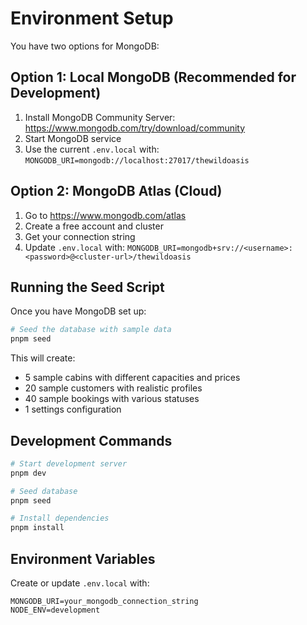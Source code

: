 # Environment Setup

You have two options for MongoDB:

## Option 1: Local MongoDB (Recommended for Development)

1. Install MongoDB Community Server: https://www.mongodb.com/try/download/community
2. Start MongoDB service
3. Use the current `.env.local` with: `MONGODB_URI=mongodb://localhost:27017/thewildoasis`

## Option 2: MongoDB Atlas (Cloud)

1. Go to https://www.mongodb.com/atlas
2. Create a free account and cluster
3. Get your connection string
4. Update `.env.local` with: `MONGODB_URI=mongodb+srv://<username>:<password>@<cluster-url>/thewildoasis`

## Running the Seed Script

Once you have MongoDB set up:

```bash
# Seed the database with sample data
pnpm seed
```

This will create:

- 5 sample cabins with different capacities and prices
- 20 sample customers with realistic profiles
- 40 sample bookings with various statuses
- 1 settings configuration

## Development Commands

```bash
# Start development server
pnpm dev

# Seed database
pnpm seed

# Install dependencies
pnpm install
```

## Environment Variables

Create or update `.env.local` with:

```env
MONGODB_URI=your_mongodb_connection_string
NODE_ENV=development
```
